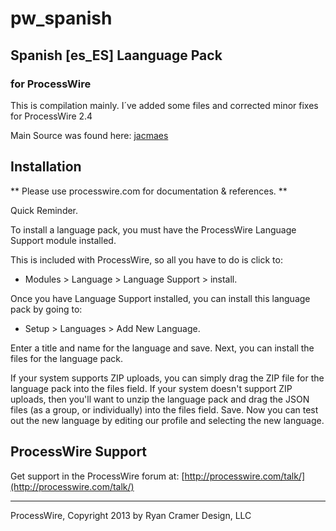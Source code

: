 pw_spanish
==========

## Spanish [es_ES] Laanguage Pack
### for ProcessWire

This is compilation mainly.
I´ve added some files and corrected minor fixes for ProcessWire 2.4

Main Source was found here:
[jacmaes](http://modules.processwire.com/authors/jacmaes/)

## Installation

** Please use processwire.com for documentation & references. **

Quick Reminder.

To install a language pack, you must have the ProcessWire Language Support module installed.

This is included with ProcessWire, so all you have to do is click to:

+ Modules > Language > Language Support > install.

Once you have Language Support installed, you can install this language pack by going to:

+ Setup > Languages > Add New Language.

Enter a title and name for the language and save. Next, you can install the files for the language pack.

If your system supports ZIP uploads, you can simply drag the ZIP file for the language pack into the files field. If your system doesn't support ZIP uploads, then you'll want to unzip the language pack and drag the JSON files (as a group, or individually) into the files field. Save. Now you can test out the new language by editing our profile and selecting the new language.

## ProcessWire Support

Get support in the ProcessWire forum at:
[http://processwire.com/talk/](http://processwire.com/talk/)

------

ProcessWire, Copyright 2013 by Ryan Cramer Design, LLC